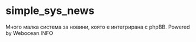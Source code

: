 # simple_sys_news
Много малка система за новини, която е интегрирана с phpBB.  Powered by Webocean.INFO
